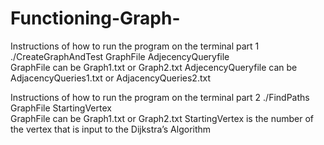 # Functioning-Graph-
Instructions of how to run the program on the terminal part 1 
./CreateGraphAndTest GraphFile AdjecencyQueryfile  
GraphFile can be Graph1.txt or Graph2.txt AdjecencyQueryfile can be AdjacencyQueries1.txt or AdjacencyQueries2.txt  

Instructions of how to run the program on the terminal part 2 
./FindPaths GraphFile StartingVertex  
GraphFile can be Graph1.txt or Graph2.txt StartingVertex is the number of the vertex that is input to the Dijkstra’s Algorithm   

